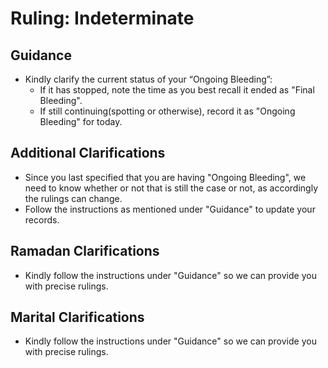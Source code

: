 # Ruling: Indeterminate

## Guidance

- Kindly clarify the current status of your “Ongoing Bleeding”:
  - If it has stopped, note the time as you best recall it ended as "Final Bleeding".
  - If still continuing(spotting or otherwise), record it as "Ongoing Bleeding" for today.

## Additional Clarifications

- Since you last specified that you are having "Ongoing Bleeding", we need to know whether or not that is still the case or not, as accordingly the rulings can change.
- Follow the instructions as mentioned under "Guidance" to update your records.

## Ramadan Clarifications

- Kindly follow the instructions under "Guidance" so we can provide you with precise rulings.

## Marital Clarifications

- Kindly follow the instructions under "Guidance" so we can provide you with precise rulings.
